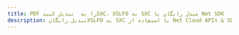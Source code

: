 ---title: PDF را به  تبدیل کنیدSXC، XSLFO به SXC مبدل رایگان یا Net SDKdescription: تبدیل رایگانXSLFO به SXC با استفاده از Net Cloud APIs & SDK همچنین اسناد PDF را در Cloud ایجاد، ویرایش و رندر کنید.---